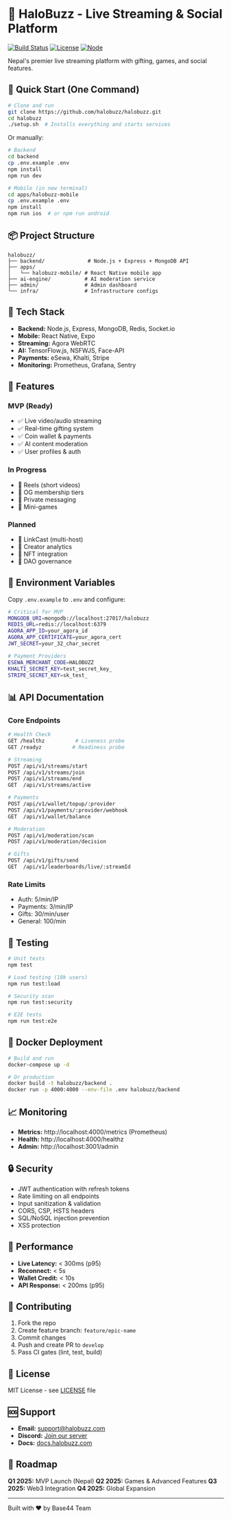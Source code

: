 # 🚀 HaloBuzz - Live Streaming & Social Platform

[![Build Status](https://img.shields.io/badge/build-passing-green)](https://github.com/halobuzz/halobuzz)
[![License](https://img.shields.io/badge/license-MIT-blue)](LICENSE)
[![Node](https://img.shields.io/badge/node-%3E%3D18.0.0-brightgreen)](https://nodejs.org)

Nepal's premier live streaming platform with gifting, games, and social features.

## 🎯 Quick Start (One Command)

```bash
# Clone and run
git clone https://github.com/halobuzz/halobuzz.git
cd halobuzz
./setup.sh  # Installs everything and starts services
```

Or manually:

```bash
# Backend
cd backend
cp .env.example .env
npm install
npm run dev

# Mobile (in new terminal)
cd apps/halobuzz-mobile
cp .env.example .env
npm install
npm run ios  # or npm run android
```

## 📦 Project Structure

```
halobuzz/
├── backend/              # Node.js + Express + MongoDB API
├── apps/
│   └── halobuzz-mobile/ # React Native mobile app
├── ai-engine/           # AI moderation service
├── admin/               # Admin dashboard
└── infra/               # Infrastructure configs
```

## 🔧 Tech Stack

- **Backend:** Node.js, Express, MongoDB, Redis, Socket.io
- **Mobile:** React Native, Expo
- **Streaming:** Agora WebRTC
- **AI:** TensorFlow.js, NSFWJS, Face-API
- **Payments:** eSewa, Khalti, Stripe
- **Monitoring:** Prometheus, Grafana, Sentry

## 🚀 Features

### MVP (Ready)
- ✅ Live video/audio streaming
- ✅ Real-time gifting system
- ✅ Coin wallet & payments
- ✅ AI content moderation
- ✅ User profiles & auth

### In Progress
- 🔄 Reels (short videos)
- 🔄 OG membership tiers
- 🔄 Private messaging
- 🔄 Mini-games

### Planned
- 📅 LinkCast (multi-host)
- 📅 Creator analytics
- 📅 NFT integration
- 📅 DAO governance

## 🔑 Environment Variables

Copy `.env.example` to `.env` and configure:

```bash
# Critical for MVP
MONGODB_URI=mongodb://localhost:27017/halobuzz
REDIS_URL=redis://localhost:6379
AGORA_APP_ID=your_agora_id
AGORA_APP_CERTIFICATE=your_agora_cert
JWT_SECRET=your_32_char_secret

# Payment Providers
ESEWA_MERCHANT_CODE=HALOBUZZ
KHALTI_SECRET_KEY=test_secret_key_
STRIPE_SECRET_KEY=sk_test_
```

## 📊 API Documentation

### Core Endpoints

```bash
# Health Check
GET /healthz          # Liveness probe
GET /readyz          # Readiness probe

# Streaming
POST /api/v1/streams/start
POST /api/v1/streams/join
POST /api/v1/streams/end
GET  /api/v1/streams/active

# Payments
POST /api/v1/wallet/topup/:provider
POST /api/v1/payments/:provider/webhook
GET  /api/v1/wallet/balance

# Moderation
POST /api/v1/moderation/scan
POST /api/v1/moderation/decision

# Gifts
POST /api/v1/gifts/send
GET  /api/v1/leaderboards/live/:streamId
```

### Rate Limits
- Auth: 5/min/IP
- Payments: 3/min/IP  
- Gifts: 30/min/user
- General: 100/min

## 🧪 Testing

```bash
# Unit tests
npm test

# Load testing (10k users)
npm run test:load

# Security scan
npm run test:security

# E2E tests
npm run test:e2e
```

## 🐳 Docker Deployment

```bash
# Build and run
docker-compose up -d

# Or production
docker build -t halobuzz/backend .
docker run -p 4000:4000 --env-file .env halobuzz/backend
```

## 📈 Monitoring

- **Metrics:** http://localhost:4000/metrics (Prometheus)
- **Health:** http://localhost:4000/healthz
- **Admin:** http://localhost:3001/admin

## 🔒 Security

- JWT authentication with refresh tokens
- Rate limiting on all endpoints
- Input sanitization & validation
- CORS, CSP, HSTS headers
- SQL/NoSQL injection prevention
- XSS protection

## 🚀 Performance

- **Live Latency:** < 300ms (p95)
- **Reconnect:** < 5s
- **Wallet Credit:** < 10s
- **API Response:** < 200ms (p95)

## 🤝 Contributing

1. Fork the repo
2. Create feature branch: `feature/epic-name`
3. Commit changes
4. Push and create PR to `develop`
5. Pass CI gates (lint, test, build)

## 📜 License

MIT License - see [LICENSE](LICENSE) file

## 🆘 Support

- **Email:** support@halobuzz.com
- **Discord:** [Join our server](https://discord.gg/halobuzz)
- **Docs:** [docs.halobuzz.com](https://docs.halobuzz.com)

## 🎯 Roadmap

**Q1 2025:** MVP Launch (Nepal)
**Q2 2025:** Games & Advanced Features
**Q3 2025:** Web3 Integration
**Q4 2025:** Global Expansion

---

Built with ❤️ by Base44 Team